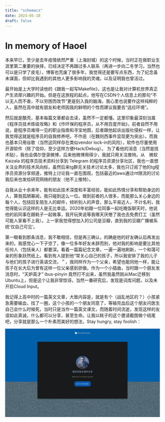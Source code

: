 ```yaml
--- 
title: "schemacs"
date: 2023-05-18
draft: false
---
```

# In memory of Haoel

本来早已，至少是去年疫情依然严重（上海封城）的这个时候，当时正在做职业生涯里第二重要的抉择，已经决定不再跟过多人联系（再进一步向二冬学习，当然也可以是只学了皮毛），博客也荒废了很多年，我觉得还是要写点东西，为了纪念虽未谋面，但却比我遇到的其他人更多影响我的灵魂，以及证明我也曾活过。

最开始是上大学时读他的《跟我一起写Makefile》，这也是让我对计算机世界真正产生浓厚兴趣的开始。但是在这旅程的起点，他写在CSDN个人信息上的那句“不以无人而不香，不以穷困而改节”更是刻入我的脑海，我心里也说要作这样纯粹的人，虽然在高中就有朋友和老师因我的鲜明的个性而建议我要去“适应环境”。

然后就是酷壳，基本每篇文章都会去读，虽然不一定都懂。这里印象最深刻当属《程序员技术练级攻略》和《作环保的程序员，从不用百度开始》，前者自然不用说，是程序员难得一见的职业指南和寻宝地图，后者跟他起诉出版社侵权一样，让我觉得这就是程序员的自我修养吧，不作恶（在魏则西事件显现更为突出）。而我也基本只用谷歌（当然这同样存在类似vendor lock-in的风险），软件也尽量使用开源软件（除了信仰，至少这样方便Hack/Debug）。
为了看他的消息（当然是技术贴），我也会偶尔登录微博，后来他微博用得少，我就只用关注推特。从　微软 Kaizala 的程序员技术资料分享到 Telegram 的程序员资源分享社区，我也一直想关注业界的技术风向标，虽然后来tg群无关技术讨论太多，我也只订阅了他的tg程序员资源分享频道，推特上讨论我一直在围观，包括最近的aws通过rtt限流的讨论我后来也发给研究网络的朋友（他不上推特）。

自我从业十余来年，能有如此技术深度和丰富经验，能如此热情分享和帮助身边的人，算我孤陋寡闻，我只碰到这么一位。做到前者的人很多，而能那么关心身边的每个人，包括回复陌生人的邮件，倾听别人的声音，那么平易近人，不计名利，我觉得能认识这样的人是无比幸运。2020年初跟一位同事一起吃晚饭聊天时，他说他的前同事在跟耗子一起做事，我开玩笑说等我哪天厌倦了我也去免费打工（虽然可能人家看不上我）。上一家我觉得想加入的公司是豆瓣，直到我的豆瓣广播被系统’仅自己可见‘。

第一眼看到那条消息，我不敢相信，但是再三确认，的确是他的好友确认后再发出来的，我感觉心一下子空了，像一位多年好友未辞而别，他对我的影响是要比其他任何人（包括亲人）都要深。看着一篇篇纪念文章，一遍一遍地刷新，一个和蔼可亲的形象跃然纸上。看到有人提到他“常关心自己的孩子，所以我安排了我的儿子与他们的孩子进行英语交流，＂，我同样作为一个父亲，希望也能同他一样，能让孩子在长大后为曾有这样一位父亲感到骄傲。作为一个小插曲，当时跟一个朋友发消息时，“天妒英才” ibus-pinyin 竟然打不出来，虽然我虽然刚从Mac迁移到Ubuntu上，但是这个让我非常惊讶。当然一番研究后，发现是词库问题，以及未开启Cloud Input。

我记得上高中时的一篇英文文章，大致内容是，就是有个（战乱地区的？）小孩紧急需要输血，找了一圈，这个小孩的一个朋友同意了，等输完血后这个朋友问医生自己会什么时候死，当时只是当作一篇英文课文，而随着时间流逝，发现这样的友谊如此真诚，什么都可以分享，甚至生命。让我以耗子的这个邀请截图做个结尾吧，分享就是那么一个朴素而美好的想法，Stay hungry, stay foolish：


[![分享一些程序员圈子的讯息，英文为主，欢迎加入](join-Kaizala.png)](https://twitter.com/haoel/status/1167995073281134592)
